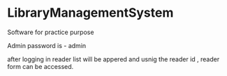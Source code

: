# LibraryManagementSystem
Software for practice purpose

Admin password is - admin

after logging in reader list will be appered and usnig the reader id , reader form can be accessed.
